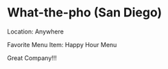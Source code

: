 # What-the-pho (San Diego)

Location: Anywhere

Favorite Menu Item: Happy Hour Menu

Great Company!!!
